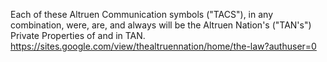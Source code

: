 Each of these Altruen Communication symbols ("TACS"), in any combination, were, are, and always will be the Altruen Nation's ("TAN's") Private Properties of and in TAN.
https://sites.google.com/view/thealtruennation/home/the-law?authuser=0
